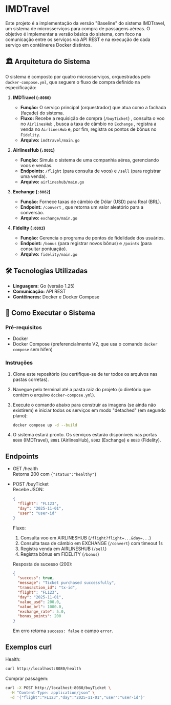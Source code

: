 # IMDTravel

Este projeto é a implementação da versão "Baseline" do sistema IMDTravel, um sistema de microsserviços para compra de passagens aéreas.
O objetivo é implementar a versão básica do sistema, com foco na comunicação entre os serviços via API REST e na execução de cada serviço em contêineres Docker distintos.

## 🏛️ Arquitetura do Sistema

O sistema é composto por quatro microsserviços, orquestrados pelo `docker-compose.yml`, que seguem o fluxo de compra definido na especificação:

1.  **IMDTravel (`:8080`)**
    * **Função:** O serviço principal (orquestrador) que atua como a fachada (façade) do sistema.
    * **Fluxo:** Recebe a requisição de compra (`/buyTicket`) , consulta o voo no `AirlinesHub` , busca a taxa de câmbio no `Exchange` , registra a venda no `AirlinesHub`  e, por fim, registra os pontos de bônus no `Fidelity`.
    * **Arquivo:** `imdtravel/main.go`

2.  **AirlinesHub (`:8081`)**
    * **Função:** Simula o sistema de uma companhia aérea, gerenciando voos e vendas.
    * **Endpoints:** `/flight` (para consulta de voos)  e `/sell` (para registrar uma venda).
    * **Arquivo:** `airlineshub/main.go`

3.  **Exchange (`:8082`)**
    * **Função:** Fornece taxas de câmbio de Dólar (USD) para Real (BRL).
    * **Endpoint:** `/convert` , que retorna um valor aleatório para a conversão.
    * **Arquivo:** `exchange/main.go`

4.  **Fidelity (`:8083`)**
    * **Função:** Gerencia o programa de pontos de fidelidade dos usuários.
    * **Endpoint:** `/bonus` (para registrar novos bônus)  e `/points` (para consultar pontuação).
    * **Arquivo:** `fidelity/main.go`

## 🛠️ Tecnologias Utilizadas

* **Linguagem:** Go (versão 1.25)
* **Comunicação:** API REST 
* **Contêineres:** Docker e Docker Compose 

## 🚀 Como Executar o Sistema

### Pré-requisitos

* Docker
* Docker Compose (preferencialmente V2, que usa o comando `docker compose` sem hífen)

### Instruções

1.  Clone este repositório (ou certifique-se de ter todos os arquivos nas pastas corretas).
2.  Navegue pelo terminal até a pasta raiz do projeto (o diretório que contém o arquivo `docker-compose.yml`).
3.  Execute o comando abaixo para construir as imagens (se ainda não existirem) e iniciar todos os serviços em modo "detached" (em segundo plano):

    ```bash
    docker compose up -d --build
    ```

4.  O sistema estará pronto. Os serviços estarão disponíveis nas portas `8080` (IMDTravel), `8081` (AirlinesHub), `8082` (Exchange) e `8083` (Fidelity).
## Endpoints
- GET /health  
  Retorna 200 com `{"status":"healthy"}`

- POST /buyTicket  
  Recebe JSON:
  ```json
  {
    "flight": "FL123",
    "day": "2025-11-01",
    "user": "user-id"
  }
  ```
  Fluxo:
  1. Consulta voo em AIRLINESHUB (`/flight?flight=...&day=...`)
  2. Consulta taxa de câmbio em EXCHANGE (`/convert`) com timeout 1s
  3. Registra venda em AIRLINESHUB (`/sell`)
  4. Registra bônus em FIDELITY (`/bonus`)

  Resposta de sucesso (200):
  ```json
  {
    "success": true,
    "message": "Ticket purchased successfully",
    "transaction_id": "tx-id",
    "flight": "FL123",
    "day": "2025-11-01",
    "value_usd": 200.0,
    "value_brl": 1000.0,
    "exchange_rate": 5.0,
    "bonus_points": 200
  }
  ```
  Em erro retorna `success: false` e campo `error`.

## Exemplos curl
Health:
```bash
curl http://localhost:8080/health
```

Comprar passagem:
```bash
curl -X POST http://localhost:8080/buyTicket \
  -H "Content-Type: application/json" \
  -d '{"flight":"FL123","day":"2025-11-01","user":"user-id"}'
```